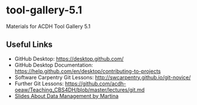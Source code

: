 # tool-gallery-5.1
Materials for ACDH Tool Gallery 5.1

## Useful Links
* GitHub Desktop: https://desktop.github.com/
* GitHub Desktop Documentation: https://help.github.com/en/desktop/contributing-to-projects
* Software Carpentry Git Lessons: http://swcarpentry.github.io/git-novice/
* Further Git Lessons: https://github.com/acdh-oeaw/Teaching_CBS4DH/blob/master/lectures/git.md
* [Slides About Data Management by Martina](https://docs.google.com/presentation/d/1uj5XR0SdIj0GkcAaIe8Hfpg0bla_SrO4Rf2-F0ElfWc)
